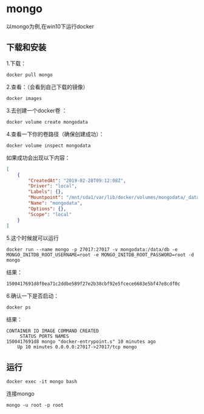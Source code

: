 # mongo

以mongo为例,在win10下运行docker

## 下载和安装

1.下载：

```
docker pull mongo 
```

2.查看：（会看到自己下载的镜像）

```
docker images 
```

3.去创建一个docker卷 ：

```
docker volume create mongodata
```

4.查看一下你的卷路径（确保创建成功）：

```
docker volume inspect mongodata
```

如果成功会出现以下内容：

```json
[
    {
        "CreatedAt": "2019-02-28T09:12:08Z",
        "Driver": "local",
        "Labels": {},
        "Mountpoint": "/mnt/sda1/var/lib/docker/volumes/mongodata/_data",
        "Name": "mongodata",
        "Options": {},
        "Scope": "local"
    }
]
```


5.这个时候就可以运行

```
docker run --name mongo -p 27017:27017 -v mongodata:/data/db -e MONGO_INITDB_ROOT_USERNAME=root -e MONGO_INITDB_ROOT_PASSWORD=root -d mongo
```

结果：

```
1500417691d8f0ea71c2ddbe589f27e2b38cbf92e5fcece6683e5bf47e8cdf0c
```

6.确认一下是否启动：

```
docker ps
```

结果：

```
CONTAINER ID IMAGE COMMAND CREATED
     STATUS PORTS NAMES
1500417691d8 mongo "docker-entrypoint.s" 10 minutes ago
    Up 10 minutes 0.0.0.0:27017->27017/tcp mongo
```



## 运行

```
docker exec -it mongo bash
```


连接mongo

```
mongo -u root -p root
```